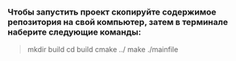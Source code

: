### Чтобы запустить проект скопируйте содержимое репозитория на свой компьютер, затем в терминале наберите следующие команды:
> mkdir build
> cd build
> cmake ../
> make
> ./mainfile
